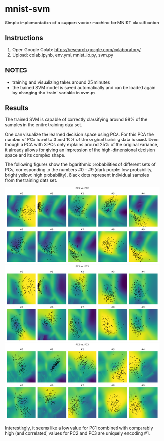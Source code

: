 # mnist-svm
Simple implementation of a support vector machine for MNIST classification

## Instructions
1. Open Google Colab: https://research.google.com/colaboratory/
2. Upload: colab.ipynb, env.yml, mnist_io.py, svm.py

## NOTES
- training and visualizing takes around 25 minutes
- the trained SVM model is saved automatically and can be loaded again by changing the 'train' variable in svm.py

## Results
The trained SVM is capable of correctly classifying around 98% of the samples in the enitre training data set.

One can visualize the learned decision space using PCA.
For this PCA the number of PCs is set to 3 and 10% of the original training data is used.
Even though a PCA with 3 PCs only explains around 25% of the original variance, it already allows for giving an impression of the high-dimensional decision space and its complex shape.

The following figures show the logarithmic probabilities of different sets of PCs, corresponding to the numbers #0 - #9 (dark purple: low probability, bright yellow: high probability).
Black dots represent individual samples from the training data set.

![alt text](https://github.com/arnemonsees/mnist-svm/blob/master/pc1_vs_pc2.png)
![alt text](https://github.com/arnemonsees/mnist-svm/blob/master/pc1_vs_pc3.png)
![alt text](https://github.com/arnemonsees/mnist-svm/blob/master/pc2_vs_pc3.png)

Interestingly, it seems like a low value for PC1 combined with comparably high (and correlated) values for PC2 and PC3 are uniquely encoding #1. 
